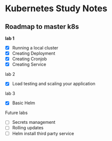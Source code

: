 # Kubernetes Study Notes

## Roadmap to master k8s

**lab 1**
- [x] Running a local cluster
- [x] Creating Deployment
- [x] Creating Cronjob
- [x] Creating Service

lab 2
- [x] Load testing and scaling your application

lab 3
- [x] Basic Helm

Future labs
- [ ] Secrets management
- [ ] Rolling updates
- [ ] Helm install third party service
